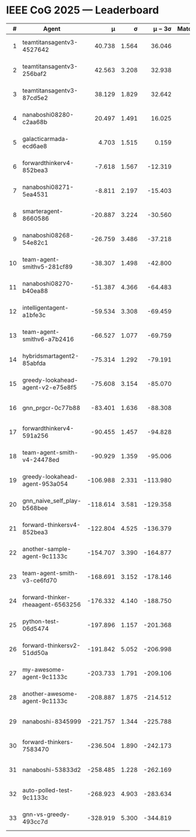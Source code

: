 # IEEE CoG 2025 — Leaderboard

| # | Agent | μ | σ | μ − 3σ | Matches | Updated |
|---:|---|---:|---:|---:|---:|---|
| 1 | teamtitansagentv3-4527642 | 40.738 | 1.564 | 36.046 | 700 | 2025-09-01 02:21 |
| 2 | teamtitansagentv3-256baf2 | 42.563 | 3.208 | 32.938 | 780 | 2025-09-01 02:21 |
| 3 | teamtitansagentv3-87cd5e2 | 38.129 | 1.829 | 32.642 | 800 | 2025-09-01 02:21 |
| 4 | nanaboshi08280-c2aa68b | 20.497 | 1.491 | 16.025 | 800 | 2025-09-01 02:21 |
| 5 | galacticarmada-ecd6ae8 | 4.703 | 1.515 | 0.159 | 860 | 2025-09-01 02:21 |
| 6 | forwardthinkerv4-852bea3 | -7.618 | 1.567 | -12.319 | 751 | 2025-09-01 02:21 |
| 7 | nanaboshi08271-5ea4531 | -8.811 | 2.197 | -15.403 | 760 | 2025-09-01 02:21 |
| 8 | smarteragent-8660586 | -20.887 | 3.224 | -30.560 | 597 | 2025-09-01 02:21 |
| 9 | nanaboshi08268-54e82c1 | -26.759 | 3.486 | -37.218 | 980 | 2025-09-01 02:21 |
| 10 | team-agent-smithv5-281cf89 | -38.307 | 1.498 | -42.800 | 820 | 2025-09-01 02:21 |
| 11 | nanaboshi08270-b40ea88 | -51.387 | 4.366 | -64.483 | 860 | 2025-09-01 02:21 |
| 12 | intelligentagent-a1bfe3c | -59.534 | 3.308 | -69.459 | 691 | 2025-09-01 02:21 |
| 13 | team-agent-smithv6-a7b2416 | -66.527 | 1.077 | -69.759 | 960 | 2025-09-01 02:21 |
| 14 | hybridsmartagent2-85abfda | -75.314 | 1.292 | -79.191 | 699 | 2025-09-01 02:21 |
| 15 | greedy-lookahead-agent-v2-e75e8f5 | -75.608 | 3.154 | -85.070 | 990 | 2025-09-01 02:21 |
| 16 | gnn_prgcr-0c77b88 | -83.401 | 1.636 | -88.308 | 720 | 2025-09-01 02:21 |
| 17 | forwardthinkerv4-591a256 | -90.455 | 1.457 | -94.828 | 640 | 2025-09-01 02:21 |
| 18 | team-agent-smith-v4-24478ed | -90.929 | 1.359 | -95.006 | 720 | 2025-09-01 02:21 |
| 19 | greedy-lookahead-agent-953a054 | -106.988 | 2.331 | -113.980 | 850 | 2025-09-01 02:21 |
| 20 | gnn_naive_self_play-b568bee | -118.614 | 3.581 | -129.358 | 340 | 2025-09-01 02:21 |
| 21 | forward-thinkersv4-852bea3 | -122.804 | 4.525 | -136.379 | 460 | 2025-09-01 02:21 |
| 22 | another-sample-agent-9c1133c | -154.707 | 3.390 | -164.877 | 740 | 2025-09-01 02:21 |
| 23 | team-agent-smith-v3-ce6fd70 | -168.691 | 3.152 | -178.146 | 640 | 2025-09-01 02:21 |
| 24 | forward-thinker-rheaagent-6563256 | -176.332 | 4.140 | -188.750 | 840 | 2025-09-01 02:21 |
| 25 | python-test-06d5474 | -197.896 | 1.157 | -201.368 | 600 | 2025-09-01 02:21 |
| 26 | forward-thinkersv2-51dd50a | -191.842 | 5.052 | -206.998 | 520 | 2025-09-01 02:21 |
| 27 | my-awesome-agent-9c1133c | -203.733 | 1.791 | -209.106 | 860 | 2025-09-01 02:21 |
| 28 | another-awesome-agent-9c1133c | -208.887 | 1.875 | -214.512 | 960 | 2025-09-01 02:21 |
| 29 | nanaboshi-8345999 | -221.757 | 1.344 | -225.788 | 640 | 2025-09-01 02:21 |
| 30 | forward-thinkers-7583470 | -236.504 | 1.890 | -242.173 | 720 | 2025-09-01 02:21 |
| 31 | nanaboshi-53833d2 | -258.485 | 1.228 | -262.169 | 780 | 2025-09-01 02:21 |
| 32 | auto-polled-test-9c1133c | -268.923 | 4.903 | -283.634 | 960 | 2025-09-01 02:21 |
| 33 | gnn-vs-greedy-493cc7d | -328.919 | 5.300 | -344.819 | 720 | 2025-09-01 02:21 |
